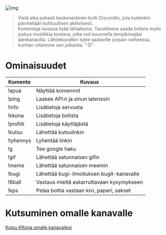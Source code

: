 ![img](https://imgur.com/fFSAYJU.png)

> Vielä aika pahasti keskeneräinen botti Discordiin, jota kuitenkin päivitellään kohtuullisen aktiivisesti.<br />
> Komentoja luvassa lisää lähiaikoina. Tavoitteena saada botista myös joskus musiikkia toistava, jotta voit kuunnella lempibiisejäsi äänikanavilla. Lähdekoodikin tulee saataville jossain vaiheessa, kunhan viitsimme sen julkaista. ":D"

# Ominaisuudet

| Komento |  Kuvaus |
| --- | --- |
| !apua | Näyttää komennot |
| !ping | Laskee API:n ja sinun latenssin |
| !info | Lisätietoja servusta |
| !kkona | Lisätietoja botista |
| !profiili | Lisätietoja käyttäjästä |
| !kutsu | Lähettää kutsulinkin |
| !lyhennys | Lyhentää linkin |
| !g | Tee google haku |
| !gif | Lähettää satunnaisen gifin |
| !meme | Lähettää satunnaisen meemin |
| !bugi | Lähettää bugi-ilmoituksen bugit-kanavalle |
| !8ball | Vastaus mieltä askarruttavaan kysymykseen |
| !kps | Pelaa bottia vastaan kivi, paperi, sakset |


# Kutsuminen omalle kanavalle

[Kutsu KKona omalle kanavallesi](https://discordapp.com/api/oauth2/authorize?client_id=424343317854289943&permissions=8&scope=bot)
 

